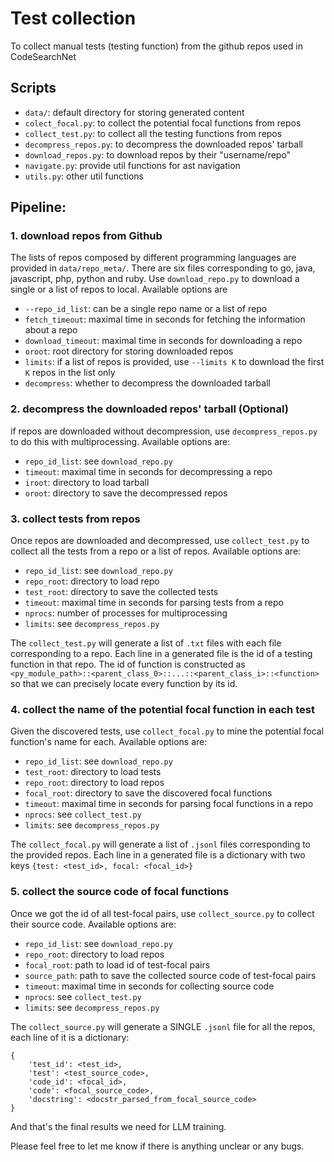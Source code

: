 # Test collection

To collect manual tests (testing function) from the github repos used in CodeSearchNet

## Scripts

- `data/`: default directory for storing generated content
- `colect_focal.py`: to collect the potential focal functions from repos
- `collect_test.py`: to collect all the testing functions from repos
- `decompress_repos.py`: to decompress the downloaded repos' tarball
- `download_repos.py`: to download repos by their "username/repo"
- `navigate.py`: provide util functions for ast navigation
- `utils.py`: other util functions

## Pipeline:

### 1. download repos from Github

The lists of repos composed by different programming languages are provided in `data/repo_meta/`.
There are six files corresponding to go, java, javascript, php, python and ruby.
Use `download_repo.py` to download a single or a list of repos to local.
Available options are

- `--repo_id_list`: can be a single repo name or a list of repo
- `fetch_timeout`: maximal time in seconds for fetching the information about a repo
- `download_timeout`: maximal time in seconds for downloading a repo
- `oroot`: root directory for storing downloaded repos
- `limits`: if a list of repos is provided, use `--limits K` to download the first `K` repos in the list only
- `decompress`: whether to decompress the downloaded tarball

### 2. decompress the downloaded repos' tarball (Optional)

if repos are downloaded without decompression, use `decompress_repos.py` to do this with multiprocessing.
Available options are:

- `repo_id_list`: see `download_repo.py`
- `timeout`: maximal time in seconds for decompressing a repo
- `iroot`: directory to load tarball
- `oroot`: directory to save the decompressed repos

### 3. collect tests from repos

Once repos are downloaded and decompressed, use `collect_test.py` to collect all the tests from a repo or a list of repos.
Available options are:

- `repo_id_list`: see `download_repo.py`
- `repo_root`: directory to load repo
- `test_root`: directory to save the collected tests
- `timeout`: maximal time in seconds for parsing tests from a repo
- `nprocs`: number of processes for multiprocessing
- `limits`: see `decompress_repos.py`

The `collect_test.py` will generate a list of `.txt` files with each file corresponding to a repo.
Each line in a generated file is the id of a testing function in that repo.
The id of function is constructed as
`<py_module_path>::<parent_class_0>::...::<parent_class_i>::<function>` so that we can precisely locate every function by its id.

### 4. collect the name of the potential focal function in each test

Given the discovered tests, use `collect_focal.py` to mine the potential focal function's name for each.
Available options are:

- `repo_id_list`: see `download_repo.py`
- `test_root`: directory to load tests
- `repo_root`: directory to load repos
- `focal_root`: directory to save the discovered focal functions
- `timeout`: maximal time in seconds for parsing focal functions in a repo
- `nprocs`: see `collect_test.py`
- `limits`: see `decompress_repos.py`

The `collect_focal.py` will generate a list of `.jsonl` files corresponding to the provided repos. Each line in a generated file is a dictionary with two keys `{test: <test_id>, focal: <focal_id>}`

### 5. collect the source code of focal functions

Once we got the id of all test-focal pairs, use `collect_source.py` to collect their source code.
Available options are:

- `repo_id_list`: see `download_repo.py`
- `repo_root`: directory to load repos
- `focal_root`: path to load id of test-focal pairs
- `source_path`: path to save the collected source code of test-focal pairs
- `timeout`: maximal time in seconds for collecting source code
- `nprocs`: see `collect_test.py`
- `limits`: see `decompress_repos.py`

The `collect_source.py` will generate a SINGLE `.jsonl` file for all the repos, each line of it is a dictionary:

```
{
    'test_id': <test_id>,
    'test': <test_source_code>,
    'code_id': <focal_id>,
    'code': <focal_source_code>,
    'docstring': <docstr_parsed_from_focal_source_code>
}
```

And that's the final results we need for LLM training.

Please feel free to let me know if there is anything unclear or any bugs.
